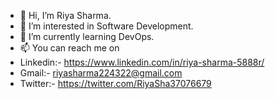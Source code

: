 - 👋 Hi, I’m Riya Sharma.
- 👀 I’m interested in Software Development.
- 🌱 I’m currently learning DevOps.
- 📫 You can reach me on 
- Linkedin:- https://www.linkedin.com/in/riya-sharma-5888r/ 
- Gmail:- riyasharma224322@gmail.com
- Twitter:- https://twitter.com/RiyaSha37076679
<!---
riyasharma0/riyasharma0 is a ✨ special ✨ repository because its `README.md` (this file) appears on your GitHub profile.
You can click the Preview link to take a look at your changes.
--->
